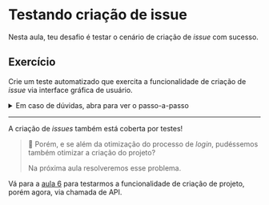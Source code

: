 # Testando criação de issue

Nesta aula, teu desafio é testar o cenário de criação de _issue_ com sucesso.

## Exercício

Crie um teste automatizado que exercita a funcionalidade de criação de _issue_ via interface gráfica de usuário.

<details><summary>Em caso de dúvidas, abra para ver o passo-a-passo</summary>
</br>

1. Dentro do diretrório `cypress/e2e/gui/`, crie um arquivo chamado `createIssue.cy.js` com os seguintes dados:

```js
import { faker } from '@faker-js/faker'

describe('Create Issue', () => {
  const issue = {
    title: `issue-${faker.datatype.uuid()}`,
    description: faker.random.words(3),
    project: {
      name: `project-${faker.datatype.uuid()}`,
      description: faker.random.words(5)
    }
  }

  beforeEach(() => {
    cy.login()
    cy.gui_createProject(issue.project)
  })

  it('successfully', () => {
    cy.gui_createIssue(issue)

    cy.get('.issue-details')
      .should('contain', issue.title)
      .and('contain', issue.description)
  })
})

```

2. Dentro do diretório `cypress/support/`, atualize o arquivo `gui_commands.js` com o commando `gui_createIssue`, conforme abaixo:

```js
Cypress.Commands.add('login', () => {
  ...
})

Cypress.Commands.add('logout', () => {
  ...
})

Cypress.Commands.add('gui_createProject', project => {
  ...
})

Cypress.Commands.add('gui_createIssue', issue => {
  cy.visit(`/${Cypress.env('user_name')}/${issue.project.name}/issues/new`)

  cy.get('.qa-issuable-form-title').type(issue.title)
  cy.get('.qa-issuable-form-description').type(issue.description)
  cy.contains('Submit issue').click()
})

```

3. Por fim, via Cypress App, execute o teste `createIssue.cy.js`.

</details>

___

A criação de _issues_ também está coberta por testes!

> 🤔 Porém, e se além da otimização do processo de _login_, pudéssemos também otimizar a criação do projeto?
>
> Na próxima aula resolveremos esse problema.

Vá para a [aula 6](./6.md) para testarmos a funcionalidade de criação de projeto, porém agora, via chamada de API.
